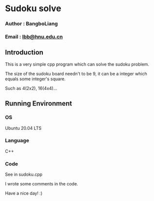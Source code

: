 # Sudoku solve

### Author : BangboLiang 

### Email : lbb@hnu.edu.cn

## Introduction

This is a very simple cpp program which can solve the sudoku problem.

The size of the sudoku board needn't to be 9, it can be a integer which equals some integer's square.

Such as 4(2x2), 16(4x4)...



## Running Environment

### OS

Ubuntu 20.04 LTS

### Language

C++



### Code

See in sudoku.cpp

I wrote some comments in the code.

Have a nice day! :)
